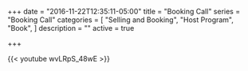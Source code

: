 +++
date = "2016-11-22T12:35:11-05:00"
title = "Booking Call"
series = "Booking Call"
categories = [
  "Selling and Booking",
  "Host Program",
  "Book",
]
description = ""
active = true

+++

{{< youtube wvLRpS_48wE >}}
